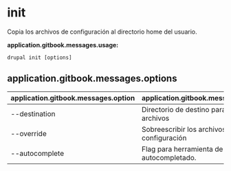 # init
Copia los archivos de configuración al directorio home del usuario.

**application.gitbook.messages.usage:**
```
drupal init [options]
```

## application.gitbook.messages.options
application.gitbook.messages.option | application.gitbook.messages.details
-------|-------------
--destination | Directorio de destino para copiar los archivos
--override | Sobreescribir los archivos de configuración
--autocomplete | Flag para herramienta de autocompletado.
